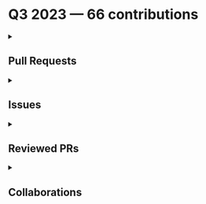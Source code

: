 # Q3 2023 — 66 contributions

<details>
  <summary><h2>Pull Requests</h2></summary>
<table style='width:100%; table-layout:fixed;'>
  <thead>
    <tr>
      <th style='width:5%;'>No.</th>
      <th style='width:20%;'>Project Name</th>
      <th style='width:20%;'>Title</th>
      <th style='width:35%;'>Description</th>
      <th style='width:20%;'>Date</th>
    </tr>
  </thead>
  <tbody>
    <tr>
      <td>1.</td>
      <td>shesharpnl/.github</td>
      <td><a href='https://github.com/shesharpnl/.github/pull/2'>Add a Pull Request Template</a></td>
      <td>## Description

This PR adds a basic pull request template to give structure for future contributors and to ease maintainers in reviewing incoming PRs.</td>
      <td>2023-09-28</td>
    </tr>
    <tr>
      <td>2.</td>
      <td>Virtual-Coffee/vc-preptember</td>
      <td><a href='https://github.com/Virtual-Coffee/vc-preptember/pull/27'>Fix links to OpenSauced docs and pizza-verse repos</a></td>
      <td>## Description

This PR fixes links to below repositories:

- OpenSauced/docs — previously linked to GitHub docs. 
- OpenSauced/pizza-verse  — previously linked to the README blob.</td>
      <td>2023-09-28</td>
    </tr>
    <tr>
      <td>3.</td>
      <td>shesharpnl/.github</td>
      <td><a href='https://github.com/shesharpnl/.github/pull/1'>Added `.github` folder</a></td>
      <td>## Description

This PR adds a `.github` folder and moves `ISSUE_TEMPLATE` into this folder.

## PR Background

As I didn't open an issue for this PR, I provide here the background why I created the PR.

### Expected Behavior

When we open a new issue, we should see templates to create one.

### Actual Behavior

When we open a new issue, we see blank issue form as screenshot below:

![blank issue shesharp](https://github.com/shesharpnl/.github/assets/45172775/8e8dc1ad-3a86-4453-b379-05060a51ba35)

### Suggestion

Create a `.github` folder and move the ISSUE_TEMPLATE folder here as per [instruction on GitHub](https://docs.github.com/en/communities/setting-up-your-project-for-healthy-contributions/creating-a-default-community-health-file#creating-a-repository-for-default-files).

![github instruction](https://github.com/shesharpnl/.github/assets/45172775/dbdfd376-ccf3-450e-9ef3-3e0c3be9e76e)




</td>
      <td>2023-09-28</td>
    </tr>
    <tr>
      <td>4.</td>
      <td>shesharpnl/knowledge-hub</td>
      <td><a href='https://github.com/shesharpnl/knowledge-hub/pull/10'>Update Contributing section in README</a></td>
      <td>## Description

Referring to issue #7, this PR changes the title from "Suggesting a resource" to "Contributing", updates the content and the Table of Contents.</td>
      <td>2023-09-28</td>
    </tr>
    <tr>
      <td>5.</td>
      <td>Virtual-Coffee/vc-preptember</td>
      <td><a href='https://github.com/Virtual-Coffee/vc-preptember/pull/21'>Add Forem to the repositories list</a></td>
      <td>---
## 📢 Only PRs from existing Virtual Coffee members will be accepted.
---

## Type of Contribution

Check the item(s) that applies.

<!-- For example:
- [x] 🌱 Practice Open Source -->

- [ ] 🌱 Practice Open Source
- [x] 📃 Repositories List

### If your type of contribution is Repositories List, check items in the repository checklist below that apply.

⚠️ _We only accept PRs where most of the items are checked_

- [x] Relevant name
- [x] Description
- [x] Relevant tags
- [x] README.md file
- [x] CONTRIBUTIONS.md/CONTRIBUTING.md file
- [x] Open source license
- [x] Code of Conduct (COC)
- [x] Issue and Pull Request templates

## Description

This PR adds Forem to the Repositories List.

<!-- Describe the changes that you've made in this PR. For example, "This PR adds <your-name> to the Preptember participants" or "This PR adds <repository-name> to the Repositories List." -->
</td>
      <td>2023-09-25</td>
    </tr>
    <tr>
      <td>6.</td>
      <td>shesharpnl/knowledge-hub</td>
      <td><a href='https://github.com/shesharpnl/knowledge-hub/pull/9'>Add Contributing Guide</a></td>
      <td>## Description

Referring to issue #7, this PR adds contributing guide in `CONTRIBUTING.md`.

## Changes

- Created `CONTRIBUTING.md` file.
- Moved the "Step by step" section to the `CONTRIBUTING.md` file.
- Improved the content in the `CONTRIBUTING.md` file:
    - Improved the content in the introduction.
    - Changed "Step by step" title to "Getting Started".
    - Add links to the instructions.
    - Add new sections: "New Contributors", "Resolve Merge Conflicts", and "What if the Resource You would Add doesn't Fit any Existing Categories?"
- Deleted the "how-to" folder.</td>
      <td>2023-09-25</td>
    </tr>
    <tr>
      <td>7.</td>
      <td>shesharpnl/knowledge-hub</td>
      <td><a href='https://github.com/shesharpnl/knowledge-hub/pull/8'>Move Resources to Their Own Files</a></td>
      <td>## Description

Referring to issue #7, this PR moves resources from README to their own files.

## Changes

- Created "Resources" folder as a home for all resources.
- Created `randstad-housing.md` and `supportive-tech-orgs.md` files.
- Moved "Randstad Housing Resources" and "Organizations that help women and non-binary people break into tech" from README to the new files.
- Added a section called "Resources" in the README.
- Adjusted Table of Contents.
- Fixed headings to follow semantic HTML.
- Fixed and adjusted wordings.</td>
      <td>2023-09-25</td>
    </tr>
    <tr>
      <td>8.</td>
      <td>Virtual-Coffee/vc-preptember</td>
      <td><a href='https://github.com/Virtual-Coffee/vc-preptember/pull/15'>docs: Add Notes</a></td>
      <td>This PR adds notes that this repository is for VC members only and only PRs from existing VC members will get accepted.</td>
      <td>2023-09-18</td>
    </tr>
    <tr>
      <td>9.</td>
      <td>Virtual-Coffee/vc-preptember</td>
      <td><a href='https://github.com/Virtual-Coffee/vc-preptember/pull/5'>Add BioDrop to the repositories list</a></td>
      <td>## Type of Contribution

Check the item(s) that applies.

<!-- For example:
- [x] 🌱 Practice Open Source -->

- [ ] 🌱 Practice Open Source
- [x] 📃 Repositories List

### If your type of contribution is Repositories List, check items in the repository checklist below that apply.

⚠️ *We only accept PRs where most of the items are checked*

- [x] Relevant name
- [x] Description
- [x] Relevant tags
- [x] README.md file
- [x] CONTRIBUTIONS.md/CONTRIBUTING.md file
- [x] Open source license
- [x] Code of Conduct (COC)
- [x] Issue and Pull Request templates

## Description

This PR adds BioDrop repository from EddieHubCommunity to the Repositories List.

<!-- Describe the changes that you've made in this PR. For example, "This PR adds <your-name> to the Preptember participants" or "This PR adds <repository-name> to the Repositories List." -->
</td>
      <td>2023-09-08</td>
    </tr>
    <tr>
      <td>10.</td>
      <td>Virtual-Coffee/virtualcoffee.io</td>
      <td><a href='https://github.com/Virtual-Coffee/virtualcoffee.io/pull/980'>Add September 2023 newsletter</a></td>
      <td>## Linked Issue

Closes #979  

<!--

If you have a pull request related to a current issue please link to that issue number.

That issue can be linked to the pull request by using the side panel in the Github UI or using the `#` symbol followed by the number of the associated issue.

To link a pull request to an issue to show that a fix is in progress and to automatically close the issue when someone merges the pull request, type the keyword "Closes" followed by a reference to the issue. For example, Closes #404 or Closes Virtual-Coffee/virtualcoffee.io/issues/404.

-->

## Description

This PR adds September 2023 newsletter onto the website.

- Added September 2023 newsletter.
- Updated `newsletters.ts`.

### Live Preview



<!--

A pull request description describes what constitutes the Pull Request and what changes you have made to the code.

It explains what you've done, including any code changes, configuration changes, migrations included, new APIs introduced, changes made to old APIs, any new workers/crons introduced in the system, copy changes, and so on. You get the gist.

A good description informs everyone that is reaading it of the purpose of the pull request. This helps not just the current maintainers but anyone reading it now or in the future to understand your intent.

If the request is not complete but you want feedback use  Draft Pull Request option of the Pull request dropdown menu.

@mention individuals that you want to review the PR, and mention why. (“ @username I want to know what you think of this code.”)

-->

## Methodology

<!--

This section explains why the above changes explained were done.

Sometimes a developer feels that it's okay to write "Business/Product requirement" in the description. That's fine, but doing so defeats the purpose of this section.

If there is a better explanation as to why the changes were suggested, it's always good to attach a document reference link for that information.

A good "Why" section should explain the reasoning behind any changes.

-->

## Code of Conduct

> By submitting this pull request, you agree to follow our [Code of Conduct](https://virtualcoffee.io/code-of-conduct/)
</td>
      <td>2023-09-07</td>
    </tr>
    <tr>
      <td>11.</td>
      <td>OpenSource-Communities/guestbook</td>
      <td><a href='https://github.com/OpenSource-Communities/guestbook/pull/82'>feat: Update instructions in README</a></td>
      <td>## Description

This PR adjusts wordings and adds instructions as follow:

- Added a Getting Started section.
- Added a section to manually editing the `.all-contributorsrc` file.
- Added a section to use CLI.
- Added intructions to:
  - Create a new branch.
  - Run `git log` to check commit(s) — because the bot adds and commits the changes automatically, running `git status` won't give us any status information.
  - Add, commit, and push changes.
 -  Added links to GitHub to:
    - Fork, clone, and create pull request.

<!-- 
Please do not leave this blank 
This PR [adds/removes/fixes/replaces] the [feature/bug/etc]. 
-->

## What type of PR is this? (check all applicable)

- [ ] 🍕 Feature
- [ ] 🐛 Bug Fix
- [x] 📝 Documentation Update
- [ ] 🎨 Style
- [ ] 🧑‍💻 Code Refactor
- [ ] 🔥 Performance Improvements
- [ ] ✅ Test
- [ ] 🤖 Build
- [ ] 🔁 CI
- [ ] 📦 Chore (Release)
- [ ] ⏩ Revert

## Related Tickets & Documents

Fixes #81

<!-- 
Please use this format link issue numbers: Fixes #123
https://docs.github.com/en/free-pro-team@latest/github/managing-your-work-on-github/linking-a-pull-request-to-an-issue#linking-a-pull-request-to-an-issue-using-a-keyword 
-->

## Mobile & Desktop Screenshots/Recordings

<!-- Visual changes require screenshots -->


## Added tests?

- [ ] 👍 yes
- [x] 🙅 no, because they aren't needed
- [ ] 🙋 no, because I need help

## Added to documentation?

- [ ] 📜 README.md
- [ ] 📓 docs.opensauced.pizza
- [ ] 🍕 dev.to/opensauced
- [ ] 📕 storybook
- [x] 🙅 no documentation needed

## [optional] Are there any post-deployment tasks we need to perform?



## [optional] What gif best describes this PR or how it makes you feel?

![Chandler FRIENDS happy dance GIF](https://media.giphy.com/media/lXiRnXRukC71MipmU/giphy-downsized.gif)

<!-- note: PRs with deleted sections will be marked invalid -->

<!--
  For Work In Progress Pull Requests, please use the Draft PR feature,
  see https://github.blog/2019-02-14-introducing-draft-pull-requests/ for further details.
  
  For a timely review/response, please avoid force-pushing additional
  commits if your PR already received reviews or comments.
  
  Before submitting a Pull Request, please ensure you've done the following:
  - 📖 Read the Open Sauced Contributing Guide: https://github.com/open-sauced/.github/blob/main/CONTRIBUTING.md.
  - 📖 Read the Open Sauced Code of Conduct: https://github.com/open-sauced/.github/blob/main/CODE_OF_CONDUCT.md.
  - 👷‍♀️ Create small PRs. In most cases, this will be possible.
  - ✅ Provide tests for your changes.
  - 📝 Use descriptive commit messages.
  - 📗 Update any related documentation and include any relevant screenshots.
-->
</td>
      <td>2023-09-06</td>
    </tr>
    <tr>
      <td>12.</td>
      <td>Virtual-Coffee/virtualcoffee.io</td>
      <td><a href='https://github.com/Virtual-Coffee/virtualcoffee.io/pull/978'>Add September 2023 Monthly Challenge</a></td>
      <td>## Linked Issue

N/A

<!--

If you have a pull request related to a current issue please link to that issue number.

That issue can be linked to the pull request by using the side panel in the Github UI or using the `#` symbol followed by the number of the associated issue.

To link a pull request to an issue to show that a fix is in progress and to automatically close the issue when someone merges the pull request, type the keyword "Closes" followed by a reference to the issue. For example, Closes #404 or Closes Virtual-Coffee/virtualcoffee.io/issues/404.

-->

## Description

This PR adds September monthly challenge to the website.

Changes in this PR:
- Created `sept-2023.jsx` in the `monthlychallenges` folder.
- Updated the `getChallenges.ts`.
- Set "Preptember" to `current: true` and remove `current: true` from "Healthy Habit".

<!--

A pull request description describes what constitutes the Pull Request and what changes you have made to the code.

It explains what you've done, including any code changes, configuration changes, migrations included, new APIs introduced, changes made to old APIs, any new workers/crons introduced in the system, copy changes, and so on. You get the gist.

A good description informs everyone that is reaading it of the purpose of the pull request. This helps not just the current maintainers but anyone reading it now or in the future to understand your intent.

If the request is not complete but you want feedback use  Draft Pull Request option of the Pull request dropdown menu.

@mention individuals that you want to review the PR, and mention why. (“ @username I want to know what you think of this code.”)

-->

## Live Preview

https://deploy-preview-978--virtual-coffee-io.netlify.app/monthlychallenges/sept-2023

## Methodology

<!--

This section explains why the above changes explained were done.

Sometimes a developer feels that it's okay to write "Business/Product requirement" in the description. That's fine, but doing so defeats the purpose of this section.

If there is a better explanation as to why the changes were suggested, it's always good to attach a document reference link for that information.

A good "Why" section should explain the reasoning behind any changes.

-->

## Code of Conduct

> By submitting this pull request, you agree to follow our [Code of Conduct](https://virtualcoffee.io/code-of-conduct/)
</td>
      <td>2023-09-04</td>
    </tr>
    <tr>
      <td>13.</td>
      <td>Virtual-Coffee/vc-preptember</td>
      <td><a href='https://github.com/Virtual-Coffee/vc-preptember/pull/1'>Update repository</a></td>
      <td>This PR updates the repository to make it ready for Preptember.</td>
      <td>2023-09-04</td>
    </tr>
    <tr>
      <td>14.</td>
      <td>Virtual-Coffee/virtualcoffee.io</td>
      <td><a href='https://github.com/Virtual-Coffee/virtualcoffee.io/pull/973'>Fix broken links and typos in monthly challenges, September, and October challenge pages</a></td>
      <td>## Linked Issue

Refers to #969 

<!--

If you have a pull request related to a current issue please link to that issue number.

That issue can be linked to the pull request by using the side panel in the Github UI or using the `#` symbol followed by the number of the associated issue.

To link a pull request to an issue to show that a fix is in progress and to automatically close the issue when someone merges the pull request, type the keyword "Closes" followed by a reference to the issue. For example, Closes #404 or Closes Virtual-Coffee/virtualcoffee.io/issues/404.

-->

## Description

We have some broken links to our resources — and to some other external links — in our monthly challenges pages and we want to fix them.

Because Preptember (then Hacktoberfest) is coming soon, I prioritized fixing the September (`sept-2021.jsx`, `sept-2022.jsx`), October (`oct-2021.jsx`, `oct-2022.jsx`), and monthly challenges (`monthlychallenges/index.tsx`) pages. Therefore, this PR will not close the issue yet.

This PR fixes the links and changes some other things in the list below:
- Fixed broken links.
- Fixed semantic HTML.
- Fixed typos and minor wordings adjustments.
- Import `LeadText` and `Link`, and applied them to replace `<p className="lead">` and `<a href="">` for internal links.
- Added alert message in the completed challenges.

<!--

A pull request description describes what constitutes the Pull Request and what changes you have made to the code.

It explains what you've done, including any code changes, configuration changes, migrations included, new APIs introduced, changes made to old APIs, any new workers/crons introduced in the system, copy changes, and so on. You get the gist.

A good description informs everyone that is reaading it of the purpose of the pull request. This helps not just the current maintainers but anyone reading it now or in the future to understand your intent.

If the request is not complete but you want feedback use  Draft Pull Request option of the Pull request dropdown menu.

@mention individuals that you want to review the PR, and mention why. (“ @username I want to know what you think of this code.”)

-->

## Pages Live Preview

- [Monthly Challenges](https://deploy-preview-973--virtual-coffee-io.netlify.app/monthlychallenges).
- [September 2022](https://deploy-preview-973--virtual-coffee-io.netlify.app/monthlychallenges/sept-2022).
- [October 2022](https://deploy-preview-973--virtual-coffee-io.netlify.app/monthlychallenges/oct-2022).
- [September 2021](https://deploy-preview-973--virtual-coffee-io.netlify.app/monthlychallenges/sept-2021).
- [October 2021](https://deploy-preview-973--virtual-coffee-io.netlify.app/monthlychallenges/oct-2021)

## Methodology

<!--

This section explains why the above changes explained were done.

Sometimes a developer feels that it's okay to write "Business/Product requirement" in the description. That's fine, but doing so defeats the purpose of this section.

If there is a better explanation as to why the changes were suggested, it's always good to attach a document reference link for that information.

A good "Why" section should explain the reasoning behind any changes.

-->

## Code of Conduct

> By submitting this pull request, you agree to follow our [Code of Conduct](https://virtualcoffee.io/code-of-conduct/)
</td>
      <td>2023-08-28</td>
    </tr>
    <tr>
      <td>15.</td>
      <td>Virtual-Coffee/virtualcoffee.io</td>
      <td><a href='https://github.com/Virtual-Coffee/virtualcoffee.io/pull/967'>Add the Coffee Host role and remove the Coffee Coordinator role</a></td>
      <td>## Linked Issue
Closes #964 

<!--

If you have a pull request related to a current issue please link to that issue number.

That issue can be linked to the pull request by using the side panel in the Github UI or using the `#` symbol followed by the number of the associated issue.

To link a pull request to an issue to show that a fix is in progress and to automatically close the issue when someone merges the pull request, type the keyword "Closes" followed by a reference to the issue. For example, Closes #404 or Closes Virtual-Coffee/virtualcoffee.io/issues/404.

-->

## Description

This PR changes the title of Coffee Coordinator to Coffee Host, updates the details to match the details of Coffee Host, and gives minor fix — give space to the buttons' classNames.

<!--

A pull request description describes what constitutes the Pull Request and what changes you have made to the code.

It explains what you've done, including any code changes, configuration changes, migrations included, new APIs introduced, changes made to old APIs, any new workers/crons introduced in the system, copy changes, and so on. You get the gist.

A good description informs everyone that is reaading it of the purpose of the pull request. This helps not just the current maintainers but anyone reading it now or in the future to understand your intent.

If the request is not complete but you want feedback use  Draft Pull Request option of the Pull request dropdown menu.

@mention individuals that you want to review the PR, and mention why. (“ @username I want to know what you think of this code.”)

-->

## Deploy Preview

https://deploy-preview-967--virtual-coffee-io.netlify.app/resources/virtual-coffee-handbook/get-involved/paths-to-leadership#coffee-host

## Methodology

<!--

This section explains why the above changes explained were done.

Sometimes a developer feels that it's okay to write "Business/Product requirement" in the description. That's fine, but doing so defeats the purpose of this section.

If there is a better explanation as to why the changes were suggested, it's always good to attach a document reference link for that information.

A good "Why" section should explain the reasoning behind any changes.

-->

## Code of Conduct

> By submitting this pull request, you agree to follow our [Code of Conduct](https://virtualcoffee.io/code-of-conduct/)
</td>
      <td>2023-08-18</td>
    </tr>
    <tr>
      <td>16.</td>
      <td>Virtual-Coffee/virtualcoffee.io</td>
      <td><a href='https://github.com/Virtual-Coffee/virtualcoffee.io/pull/965'>Update a Slack channel's name and Sunday's Accountabilibuddies leader</a></td>
      <td>## Linked Issue
- Closes #962 
- Closes #963 

<!--

If you have a pull request related to a current issue please link to that issue number.

That issue can be linked to the pull request by using the side panel in the Github UI or using the `#` symbol followed by the number of the associated issue.

To link a pull request to an issue to show that a fix is in progress and to automatically close the issue when someone merges the pull request, type the keyword "Closes" followed by a reference to the issue. For example, Closes #404 or Closes Virtual-Coffee/virtualcoffee.io/issues/404.

-->

## Description

This PR updates:
- Slack channel's name from `community-questions` to `questions-about-vc`.
- Sunday's Accountabillibuddies leader from Raynald to Ethan.

<!--

A pull request description describes what constitutes the Pull Request and what changes you have made to the code.

It explains what you've done, including any code changes, configuration changes, migrations included, new APIs introduced, changes made to old APIs, any new workers/crons introduced in the system, copy changes, and so on. You get the gist.

A good description informs everyone that is reaading it of the purpose of the pull request. This helps not just the current maintainers but anyone reading it now or in the future to understand your intent.

If the request is not complete but you want feedback use  Draft Pull Request option of the Pull request dropdown menu.

@mention individuals that you want to review the PR, and mention why. (“ @username I want to know what you think of this code.”)

-->

## Methodology

<!--

This section explains why the above changes explained were done.

Sometimes a developer feels that it's okay to write "Business/Product requirement" in the description. That's fine, but doing so defeats the purpose of this section.

If there is a better explanation as to why the changes were suggested, it's always good to attach a document reference link for that information.

A good "Why" section should explain the reasoning behind any changes.

-->

## Code of Conduct

> By submitting this pull request, you agree to follow our [Code of Conduct](https://virtualcoffee.io/code-of-conduct/)
</td>
      <td>2023-08-18</td>
    </tr>
    <tr>
      <td>17.</td>
      <td>Virtual-Coffee/virtualcoffee.io</td>
      <td><a href='https://github.com/Virtual-Coffee/virtualcoffee.io/pull/954'>Add August 2023 newsletter</a></td>
      <td>## Linked Issue

Closes #953 

<!--

If you have a pull request related to a current issue please link to that issue number.

That issue can be linked to the pull request by using the side panel in the Github UI or using the `#` symbol followed by the number of the associated issue.

To link a pull request to an issue to show that a fix is in progress and to automatically close the issue when someone merges the pull request, type the keyword "Closes" followed by a reference to the issue. For example, Closes #404 or Closes Virtual-Coffee/virtualcoffee.io/issues/404.

-->

## Description

This PR adds August 2023 newsletter onto the website.

- Added August 2023 newsletter.
- Updated `newsletters.ts`.
- Fix a typo in July 2023 newsletter.

### Live Preview

https://deploy-preview-954--virtual-coffee-io.netlify.app/newsletter/issues/2023-08

<!--

A pull request description describes what constitutes the Pull Request and what changes you have made to the code.

It explains what you've done, including any code changes, configuration changes, migrations included, new APIs introduced, changes made to old APIs, any new workers/crons introduced in the system, copy changes, and so on. You get the gist.

A good description informs everyone that is reaading it of the purpose of the pull request. This helps not just the current maintainers but anyone reading it now or in the future to understand your intent.

If the request is not complete but you want feedback use  Draft Pull Request option of the Pull request dropdown menu.

@mention individuals that you want to review the PR, and mention why. (“ @username I want to know what you think of this code.”)

-->

## Methodology

<!--

This section explains why the above changes explained were done.

Sometimes a developer feels that it's okay to write "Business/Product requirement" in the description. That's fine, but doing so defeats the purpose of this section.

If there is a better explanation as to why the changes were suggested, it's always good to attach a document reference link for that information.

A good "Why" section should explain the reasoning behind any changes.

-->

## Code of Conduct

> By submitting this pull request, you agree to follow our [Code of Conduct](https://virtualcoffee.io/code-of-conduct/)
</td>
      <td>2023-08-02</td>
    </tr>
    <tr>
      <td>18.</td>
      <td>Virtual-Coffee/virtualcoffee.io</td>
      <td><a href='https://github.com/Virtual-Coffee/virtualcoffee.io/pull/952'>Update monthly challenge</a></td>
      <td>## Linked Issue

Closes #951 

<!--

If you have a pull request related to a current issue please link to that issue number.

That issue can be linked to the pull request by using the side panel in the Github UI or using the `#` symbol followed by the number of the associated issue.

To link a pull request to an issue to show that a fix is in progress and to automatically close the issue when someone merges the pull request, type the keyword "Closes" followed by a reference to the issue. For example, Closes #404 or Closes Virtual-Coffee/virtualcoffee.io/issues/404.

-->

## Description

This PR updates the current monthly challenge. What have done here:

- Set "Healthy Habits" to `current: true`.
- Removed `current: true` from "Building in Public".
- Add paragraph in "Healthy Habits" to include a link to a blog post.

### Live Preview
https://deploy-preview-952--virtual-coffee-io.netlify.app/monthlychallenges

<!--

A pull request description describes what constitutes the Pull Request and what changes you have made to the code.

It explains what you've done, including any code changes, configuration changes, migrations included, new APIs introduced, changes made to old APIs, any new workers/crons introduced in the system, copy changes, and so on. You get the gist.

A good description informs everyone that is reaading it of the purpose of the pull request. This helps not just the current maintainers but anyone reading it now or in the future to understand your intent.

If the request is not complete but you want feedback use  Draft Pull Request option of the Pull request dropdown menu.

@mention individuals that you want to review the PR, and mention why. (“ @username I want to know what you think of this code.”)

-->

## Methodology

<!--

This section explains why the above changes explained were done.

Sometimes a developer feels that it's okay to write "Business/Product requirement" in the description. That's fine, but doing so defeats the purpose of this section.

If there is a better explanation as to why the changes were suggested, it's always good to attach a document reference link for that information.

A good "Why" section should explain the reasoning behind any changes.

-->

## Code of Conduct

> By submitting this pull request, you agree to follow our [Code of Conduct](https://virtualcoffee.io/code-of-conduct/)
</td>
      <td>2023-07-31</td>
    </tr>
    <tr>
      <td>19.</td>
      <td>open-sauced/100-days-of-oss-template</td>
      <td><a href='https://github.com/open-sauced/100-days-of-oss-template/pull/8'>Add More Information to Use This Template in the README</a></td>
      <td>## Description

This PR adds details and clarifications to make the process of using this template smoother for beginners in open source. What have done here:

**Details and Clarifications:**
- Added steps to clarify where and how to work on progress track.
- Added code examples to clone, create a branch, commit, and push changes from local to remote environment.
- Added steps to update the Table of Contents.
- Update the headings and the wordings.

**New:**

- Added a section about creating a new repository using the template.
- Added link to the Markdown basic syntax docs.

<!-- 
Please do not leave this blank 
This PR [adds/removes/fixes/replaces] the [feature/bug/etc]. 
-->

## What type of PR is this? (check all applicable)

- [ ] 🍕 Feature
- [ ] 🐛 Bug Fix
- [x] 📝 Documentation Update
- [ ] 🎨 Style
- [ ] 🧑‍💻 Code Refactor
- [ ] 🔥 Performance Improvements
- [ ] ✅ Test
- [ ] 🤖 Build
- [ ] 🔁 CI
- [ ] 📦 Chore (Release)
- [ ] ⏩ Revert

## Related Tickets & Documents

Closes #7 
<!-- 
Please use this format link issue numbers: Fixes #123
https://docs.github.com/en/free-pro-team@latest/github/managing-your-work-on-github/linking-a-pull-request-to-an-issue#linking-a-pull-request-to-an-issue-using-a-keyword 
-->

## Mobile & Desktop Screenshots/Recordings

<!-- Visual changes require screenshots -->


## Added tests?

- [ ] 👍 yes
- [x] 🙅 no, because they aren't needed
- [ ] 🙋 no, because I need help

## Added to documentation?

- [x] 📜 README.md
- [ ] 📓 docs.opensauced.pizza
- [ ] 🍕 dev.to/opensauced
- [ ] 📕 storybook
- [ ] 🙅 no documentation needed

## [optional] Are there any post-deployment tasks we need to perform?



## [optional] What gif best describes this PR or how it makes you feel?



<!-- note: PRs with deleted sections will be marked invalid -->

<!--
  For Work In Progress Pull Requests, please use the Draft PR feature,
  see https://github.blog/2019-02-14-introducing-draft-pull-requests/ for further details.
  
  For a timely review/response, please avoid force-pushing additional
  commits if your PR already received reviews or comments.
  
  Before submitting a Pull Request, please ensure you've done the following:
  - 📖 Read the Open Sauced Contributing Guide: https://github.com/open-sauced/.github/blob/main/CONTRIBUTING.md.
  - 📖 Read the Open Sauced Code of Conduct: https://github.com/open-sauced/.github/blob/main/CODE_OF_CONDUCT.md.
  - 👷‍♀️ Create small PRs. In most cases, this will be possible.
  - ✅ Provide tests for your changes.
  - 📝 Use descriptive commit messages.
  - 📗 Update any related documentation and include any relevant screenshots.
-->
</td>
      <td>2023-07-30</td>
    </tr>
    <tr>
      <td>20.</td>
      <td>Virtual-Coffee/virtualcoffee.io</td>
      <td><a href='https://github.com/Virtual-Coffee/virtualcoffee.io/pull/947'>Update Links in the README.md and CONTRIBUTING.md</a></td>
      <td>## Linked Issue

Closes #946 

<!--

If you have a pull request related to a current issue please link to that issue number.

That issue can be linked to the pull request by using the side panel in the Github UI or using the `#` symbol followed by the number of the associated issue.

To link a pull request to an issue to show that a fix is in progress and to automatically close the issue when someone merges the pull request, type the keyword "Closes" followed by a reference to the issue. For example, Closes #404 or Closes Virtual-Coffee/virtualcoffee.io/issues/404.

-->

## Description

- Update the link that redirected back to README with the correct links.
- Update the links that redirected to 404 with the correct links.

<!--

A pull request description describes what constitutes the Pull Request and what changes you have made to the code.

It explains what you've done, including any code changes, configuration changes, migrations included, new APIs introduced, changes made to old APIs, any new workers/crons introduced in the system, copy changes, and so on. You get the gist.

A good description informs everyone that is reaading it of the purpose of the pull request. This helps not just the current maintainers but anyone reading it now or in the future to understand your intent.

If the request is not complete but you want feedback use  Draft Pull Request option of the Pull request dropdown menu.

@mention individuals that you want to review the PR, and mention why. (“ @username I want to know what you think of this code.”)

-->

## Methodology

<!--

This section explains why the above changes explained were done.

Sometimes a developer feels that it's okay to write "Business/Product requirement" in the description. That's fine, but doing so defeats the purpose of this section.

If there is a better explanation as to why the changes were suggested, it's always good to attach a document reference link for that information.

A good "Why" section should explain the reasoning behind any changes.

-->

## Code of Conduct

> By submitting this pull request, you agree to follow our [Code of Conduct](https://virtualcoffee.io/code-of-conduct/)
</td>
      <td>2023-07-28</td>
    </tr>
    <tr>
      <td>21.</td>
      <td>Virtual-Coffee/virtualcoffee.io</td>
      <td><a href='https://github.com/Virtual-Coffee/virtualcoffee.io/pull/944'>Move Links from Titles to Content in Resources</a></td>
      <td>## Linked Issue

Closes #943 

<!--

If you have a pull request related to a current issue please link to that issue number.

That issue can be linked to the pull request by using the side panel in the Github UI or using the `#` symbol followed by the number of the associated issue.

To link a pull request to an issue to show that a fix is in progress and to automatically close the issue when someone merges the pull request, type the keyword "Closes" followed by a reference to the issue. For example, Closes #404 or Closes Virtual-Coffee/virtualcoffee.io/issues/404.

-->

## Description

- Removed links from the titles in the `keeping-up-with-virtual-coffee.md`.
- Moved links from the titles to the content in the `giving-back-to-the-community,md`.
- Added link to glossary for some words in the `giving-back-to-the-community,md`.

<!--

A pull request description describes what constitutes the Pull Request and what changes you have made to the code.

It explains what you've done, including any code changes, configuration changes, migrations included, new APIs introduced, changes made to old APIs, any new workers/crons introduced in the system, copy changes, and so on. You get the gist.

A good description informs everyone that is reaading it of the purpose of the pull request. This helps not just the current maintainers but anyone reading it now or in the future to understand your intent.

If the request is not complete but you want feedback use  Draft Pull Request option of the Pull request dropdown menu.

@mention individuals that you want to review the PR, and mention why. (“ @username I want to know what you think of this code.”)

-->

## Methodology

<!--

This section explains why the above changes explained were done.

Sometimes a developer feels that it's okay to write "Business/Product requirement" in the description. That's fine, but doing so defeats the purpose of this section.

If there is a better explanation as to why the changes were suggested, it's always good to attach a document reference link for that information.

A good "Why" section should explain the reasoning behind any changes.

-->

## Code of Conduct

> By submitting this pull request, you agree to follow our [Code of Conduct](https://virtualcoffee.io/code-of-conduct/)
</td>
      <td>2023-07-27</td>
    </tr>
    <tr>
      <td>22.</td>
      <td>Virtual-Coffee/virtualcoffee.io</td>
      <td><a href='https://github.com/Virtual-Coffee/virtualcoffee.io/pull/942'>Fix wording on how to receive invite</a></td>
      <td>## Linked Issue

Closes #940 

<!--

If you have a pull request related to a current issue please link to that issue number.

That issue can be linked to the pull request by using the side panel in the Github UI or using the `#` symbol followed by the number of the associated issue.

To link a pull request to an issue to show that a fix is in progress and to automatically close the issue when someone merges the pull request, type the keyword "Closes" followed by a reference to the issue. For example, Closes #404 or Closes Virtual-Coffee/virtualcoffee.io/issues/404.

-->

## Description

Fix wording on how to receive invite in `join-virtual-coffee`.

From:
> If you are interested in joining Virtual Coffee, you can join the waiting list or receive an invite from **a current member**. Once we've accepted and added you to our membership, you will receive an email with links to our Coffees.

To:
> If you are interested in joining Virtual Coffee, you can join the waiting list or receive an invite from **an active volunteer**. Once we've accepted and added you to our membership, you will receive an email with links to our Coffees.

<!--

A pull request description describes what constitutes the Pull Request and what changes you have made to the code.

It explains what you've done, including any code changes, configuration changes, migrations included, new APIs introduced, changes made to old APIs, any new workers/crons introduced in the system, copy changes, and so on. You get the gist.

A good description informs everyone that is reaading it of the purpose of the pull request. This helps not just the current maintainers but anyone reading it now or in the future to understand your intent.

If the request is not complete but you want feedback use  Draft Pull Request option of the Pull request dropdown menu.

@mention individuals that you want to review the PR, and mention why. (“ @username I want to know what you think of this code.”)

-->

## Methodology

<!--

This section explains why the above changes explained were done.

Sometimes a developer feels that it's okay to write "Business/Product requirement" in the description. That's fine, but doing so defeats the purpose of this section.

If there is a better explanation as to why the changes were suggested, it's always good to attach a document reference link for that information.

A good "Why" section should explain the reasoning behind any changes.

-->

## Code of Conduct

> By submitting this pull request, you agree to follow our [Code of Conduct](https://virtualcoffee.io/code-of-conduct/)
</td>
      <td>2023-07-26</td>
    </tr>
    <tr>
      <td>23.</td>
      <td>Virtual-Coffee/podcast-transcripts</td>
      <td><a href='https://github.com/Virtual-Coffee/podcast-transcripts/pull/105'>Improve Transcript Season 8 Episode 5</a></td>
      <td>## Link Issue

Closes #104 

## Description

- Download new episodes.
- Improved transcript Season 8 Episode 5 with Reda.
- Run `yarn check-srt` and fix incorrect timestamps.</td>
      <td>2023-07-18</td>
    </tr>
    <tr>
      <td>24.</td>
      <td>Virtual-Coffee/virtualcoffee.io</td>
      <td><a href='https://github.com/Virtual-Coffee/virtualcoffee.io/pull/931'>Add July 2023 newsletter</a></td>
      <td>## Linked Issue

Closes #930 

<!--

If you have a pull request related to a current issue please link to that issue number.

That issue can be linked to the pull request by using the side panel in the Github UI or using the `#` symbol followed by the number of the associated issue.

To link a pull request to an issue to show that a fix is in progress and to automatically close the issue when someone merges the pull request, type the keyword "Closes" followed by a reference to the issue. For example, Closes #404 or Closes Virtual-Coffee/virtualcoffee.io/issues/404.

-->

## Description

- Add July 2023 newsletter.
- Update `newsletters.ts`

<!--

A pull request description describes what constitutes the Pull Request and what changes you have made to the code.

It explains what you've done, including any code changes, configuration changes, migrations included, new APIs introduced, changes made to old APIs, any new workers/crons introduced in the system, copy changes, and so on. You get the gist.

A good description informs everyone that is reaading it of the purpose of the pull request. This helps not just the current maintainers but anyone reading it now or in the future to understand your intent.

If the request is not complete but you want feedback use  Draft Pull Request option of the Pull request dropdown menu.

@mention individuals that you want to review the PR, and mention why. (“ @username I want to know what you think of this code.”)

-->

## Methodology

<!--

This section explains why the above changes explained were done.

Sometimes a developer feels that it's okay to write "Business/Product requirement" in the description. That's fine, but doing so defeats the purpose of this section.

If there is a better explanation as to why the changes were suggested, it's always good to attach a document reference link for that information.

A good "Why" section should explain the reasoning behind any changes.

-->

## Code of Conduct

> By submitting this pull request, you agree to follow our [Code of Conduct](https://virtualcoffee.io/code-of-conduct/)
</td>
      <td>2023-07-11</td>
    </tr>
    <tr>
      <td>25.</td>
      <td>the-collab-lab/website</td>
      <td><a href='https://github.com/the-collab-lab/website/pull/76'>fix: typo of command to clone the repo with plain git command</a></td>
      <td>## Link Issue

Closes #75 

## Description

This PR fixes the typo of the command to clone the repo with plain Git command.</td>
      <td>2023-07-03</td>
    </tr>
  </tbody>
</table>
</details>

<details>
  <summary><h2>Issues</h2></summary>
<table style='width:100%; table-layout:fixed;'>
  <thead>
    <tr>
      <th style='width:5%;'>No.</th>
      <th style='width:20%;'>Project Name</th>
      <th style='width:20%;'>Title</th>
      <th style='width:35%;'>Description</th>
      <th style='width:20%;'>Date</th>
    </tr>
  </thead>
  <tbody>
    <tr>
      <td>1.</td>
      <td>open-sauced/app</td>
      <td><a href='https://github.com/open-sauced/app/issues/1764'>Bug: Highlight Card Overflow On Small Screen</a></td>
      <td>### Describe the bug

When I click a link to a highlight on X or open it in a browser on mobile phone, the highlight card overflow as screenshot below:

**Highlight card on X on mobile phone**

![opensauced insights on twitter on mobile phone](https://github.com/open-sauced/app/assets/45172775/de20d2df-c27d-4c8c-b150-818c58527723)


**Highlight card on browser on mobile phone**

![opensauced insights on twitter on mobile phone](https://github.com/open-sauced/app/assets/45172775/b4fde418-c346-4f80-ad68-f03e2e0f846e)




### Steps to reproduce

1. Open the X app on your phone. 
2. Click the highlight link in a post. [Here](https://x.com/BekahHW/status/1707150470807245110?s=20) is an example of a post with a highlight link.
3. You will see that the card overflows. 

### Browsers

Chrome
Others

### Additional context (Is this in dev or production?)

_No response_

### Code of Conduct

- [X] I agree to follow this project's Code of Conduct

### Contributing Docs

- [X] I agree to follow this project's Contribution Docs</td>
      <td>2023-09-28</td>
    </tr>
    <tr>
      <td>2.</td>
      <td>Virtual-Coffee/virtualcoffee.io</td>
      <td><a href='https://github.com/Virtual-Coffee/virtualcoffee.io/issues/991'>Update Monthly Challenge — Oct 2023 </a></td>
      <td>October monthly challenge is "Hacktoberfest" and we need to change the monthly challenge page of the site.

This year, we need to update the content on the page accordingly, considering:
- Hacktoberfest is no longer giving free swag for participants.
- New repositories list.
`</td>
      <td>2023-09-28</td>
    </tr>
    <tr>
      <td>3.</td>
      <td>shesharpnl/knowledge-hub</td>
      <td><a href='https://github.com/shesharpnl/knowledge-hub/issues/7'>feat: Improve Documentation</a></td>
      <td>## Description

There are rooms for documentation improvement here. The aim is to give clear explanations and instructions for contributors, especially those who are new to open source.
Right now, the README is a bit challenging to navigate for people who come to this repository for the first time. And there are also essential things missing in this repository.

## Suggestions

### Add a license

Without a license, this repository is automatically licensed under "All Rights Reserved" which means that no one may use, modify, or redistribute anything in the project unless the owner gives them permission to do so.

**Suggestion**:

Add a `LICENSE` file to this repo and link the license in its section on the README. [This website](https://www.tldrlegal.com/) is very helpful in explaining software licenses in plain English. [MIT License](https://www.tldrlegal.com/license/mit-license) is one of licenses that's used most in open source.

### Add a code of conduct

Having a code of conduct helps to maintain a safe and welcoming space for contributors. It will also help to moderate contributions and communication going on.

**Suggestion**:

Use the community's code of conduct and put it in a `CODE_OF_CONDUCT.md` file. Or use [a template from GitHub](https://docs.github.com/en/communities/setting-up-your-project-for-healthy-contributions/adding-a-code-of-conduct-to-your-project#adding-a-code-of-conduct-using-a-template) to add one.

### Change the title "Suggesting a Resource" to "Contributing Guide"

This section contains:
- Inviting contributors to submit resources.
- Navigate contributors to "How to submit your suggestion" — which contains the instructions to contribute.

**Suggestion**:

Having a straightforward title will give clarification about the section.

### Replace the `knowledge-hub/how-to/submit-your-suggestion.md` with `CONTRIBUTING.md` that will live in the root.

`CONTRIBUTING.md` is a well-known file accross open-source projects that serves as a guide for contributors.

**Suggestion**:

Replacing the `knowledge-hub/how-to/submit-your-suggestion.md` with `CONTRIBUTING.md` will help SheSharp members to get familiar with the file and know where to find it in a repository when they contribute to other OSS projects.

Also mention here what type of resources that this project accepts for contributions.

### Move the "[Randstad Housing Resources](https://github.com/shesharpnl/knowledge-hub#randstad-housing-resources)" and "[Organizations that help women and non-binary people break into tech](https://github.com/shesharpnl/knowledge-hub#organizations-that-help-women-and-non-binary-people-break-into-tech)" in the README to their own files.

There is the table of content in the README. However, it's confusing to see various things going on in the README.

For example, it's stated in the introduction:

> The resources collected here cover different areas, such as software development, data analysis, product management and quality assurance.

But there are other resources outside what stated there.

This suggestion also comes from a consideration that potentially the list in the resources will get longer and SheSharp may add new resources type, for example, "Job hunt resources", "Resources for moms in tech", etc.

**Suggestion**:

Move the resources to their own files and link these files on the README, but not having their content in the README.

### [Social Media](https://github.com/shesharpnl/knowledge-hub#social-media) section

**Suggestion**:

- Adjust the title to "SheSharp Members' Social Media" or something like that to clarify that only the SheSharp members are on the list, except if this repository is accepting socials from outside of the community members.
- Having the social media section (Instagram, LinkedIn, Twitter, GitHub profiles, etc.) on the README is great. But when it's getting much longer, consider to move it to its own file.

### How to communicate

There is this sentence in the contributing guide:

> If you need any help, feel free to raise an issue.

It would be best to give this sentence more attention so contributors can find it quickly.

**Suggestion**:

Give it a section on the README called "Do You Have Questions?" or "Community" or anything else that suits the needs.

This section will contain:
- When contributors need help, have questions or ideas, where do they need to go? — Slack (and which channel), raise an issue, or using [Discussion board](https://github.com/features/discussions)?
- Optional — if someone wants to contribute but not a SheSharp member, how to join SheSharp?

### Is this repository receiving contributions from members only?

**Suggestion**:

If this repo receives contributions from members only, make it clear by mentioning about it in the introduction on the README. Otherwise, state that everyone are encouraged to contribute.

### Clarify the [Step by step](https://github.com/shesharpnl/knowledge-hub/blob/main/how-to/submit-your-suggestion.md#step-by-step) section.

Not everybody knows the syntax on how to clone, create a new branch, commit, etc.

**Suggestion**:

A clarification on how to do the actions would help beginners in open source to contribute to this repo.

There are a couple of ways to do this:

**Linking each step to a resource**. For example:

3. [Create a branch](https://www.shellhacks.com/git-create-new-branch-and-checkout/) with a name that relates with your contribution.

**OR**

**Manually write the instructions**. For example:

3. Create a branch with a name that relates with your contribution.
      Run this command in your terminal to create a new branch and navigate to it:
  
      ```bash
      git checkout -b <branch-name>
      ```

      For example:

      ```bash
      git checkout -b feat/add-ayu-linkedin
      ```


 
</td>
      <td>2023-09-24</td>
    </tr>
    <tr>
      <td>4.</td>
      <td>Virtual-Coffee/vc-preptember</td>
      <td><a href='https://github.com/Virtual-Coffee/vc-preptember/issues/6'>docs: Add Preptember repo walkthrough video </a></td>
      <td>## Description

We have a Preptember repo walkthrough video posted on Slack.
It would be good to embed the video in the README as part of the intro so our members can also watch it here.

## Propose Solution

@dominicduffin1, as per discussion:
- Let's embed the video after the first paragraph, before the "Contributing" section.
- Have an opening sentence before the video, something like,"You can watch ..."</td>
      <td>2023-09-12</td>
    </tr>
    <tr>
      <td>5.</td>
      <td>Virtual-Coffee/virtualcoffee.io</td>
      <td><a href='https://github.com/Virtual-Coffee/virtualcoffee.io/issues/979'>Add September 2023 newsletter to the website</a></td>
      <td>## Issue Context

Every month, we try to get the newsletter up on the site within a week of emailing it. Currently, we're moving them over "by hand."

## Steps to update

In the code base, navigate to `app > routes > newsletter > issues` and create a new file `2023-09.jsx`.
You can look at the existing newsletters ( `app > routes > newsletter > issues`) as a template.

Make sure to add it to the index by following the steps in [Newsletters section in our README](https://github.com/Virtual-Coffee/virtualcoffee.io#newsletters) and update the content accordingly based on our email newsletter.

If you have questions, please let us know. We're up for pairing if anyone wants to walk through this!</td>
      <td>2023-09-06</td>
    </tr>
    <tr>
      <td>6.</td>
      <td>OpenSource-Communities/guestbook</td>
      <td><a href='https://github.com/OpenSource-Communities/guestbook/issues/81'>Feature: Steps to edit the `.all-contributorsrc` file</a></td>
      <td>### Type of feature

🍕 Feature

### Current behavior

This repository is using CLI to add contributors to the `README.md` file.

However, there is also a suggestion in the README:

> ... we recommend actually editing the `.all-contributorsrc` file to get more experience with pull requests and reviews.

Does this mean that we are suggesting contributors to add themselves manually in the file? 

### Suggested solution

If we want to encourage contributors to add themselves manually to the file, we also want to provide instructions on how to do so.

### Additional context

_No response_

### Code of Conduct

- [X] I agree to follow this project's Code of Conduct

### Contributing Docs

- [X] I agree to follow this project's Contribution Docs</td>
      <td>2023-08-31</td>
    </tr>
    <tr>
      <td>7.</td>
      <td>Virtual-Coffee/virtualcoffee.io</td>
      <td><a href='https://github.com/Virtual-Coffee/virtualcoffee.io/issues/969'>Fix broken links on the Monthly Challenges page</a></td>
      <td>### Is there an existing issue for this?

- [X] I have searched the existing issues

### Type of Change

Edit/Clarification on existing content

### URL of existing page

https://virtualcoffee.io/monthlychallenges

### Context for content change

When we updated the "VC Guide", we also updated the paths. Therefore, some links in the Monthly Challenges pages need to be updated too because they are redirecting to 404 page (thank you @dominicduffin1 for pointing them out!).

### Proposed solution

Update the links to the current guides' links to fix the issue.

### Resources that can help

_No response_

### Collaborators

_No response_

### Code of Conduct

- [X] I've read the Code of Conduct and understand my responsibilities as a member of the Virtual Coffee community</td>
      <td>2023-08-22</td>
    </tr>
    <tr>
      <td>8.</td>
      <td>Virtual-Coffee/virtualcoffee.io</td>
      <td><a href='https://github.com/Virtual-Coffee/virtualcoffee.io/issues/964'>Update the Coffee Coordinator section in Paths to Leadership & Roles</a></td>
      <td>### Is there an existing issue for this?

- [X] I have searched the existing issues

### Type of Change

Edit/Clarification on existing content

### URL of existing page

https://virtualcoffee.io/resources/virtual-coffee-handbook/get-involved/paths-to-leadership#coffee-coordinator

### Context for content change

The `Coffee Coordinator` role is known as `Coffee Host` in VC. So we want to change that and adjust the duties and responsibilities.

### Proposed solution

- Changed the role from `Coffee Coordinator` to `Coffee Host`.
- Update the duties and responsibilities. 

### Resources that can help

_No response_

### Collaborators

_No response_

### Code of Conduct

- [X] I've read the Code of Conduct and understand my responsibilities as a member of the Virtual Coffee community</td>
      <td>2023-08-16</td>
    </tr>
    <tr>
      <td>9.</td>
      <td>Virtual-Coffee/virtualcoffee.io</td>
      <td><a href='https://github.com/Virtual-Coffee/virtualcoffee.io/issues/963'>Update Sunday's Accountabilibuddies leader</a></td>
      <td>### Is there an existing issue for this?

- [X] I have searched the existing issues

### Type of Change

Edit/Clarification on existing content

### URL of existing page

https://virtualcoffee.io/resources/virtual-coffee-handbook/guides-to-virtual-coffee/coffee-table-groups#accountabilibuddies

### Context for content change

The Coffee Table Group, Sunday's Accountabilibuddies, changed their leader from Raynald to Ethan.

### Proposed solution

Update the Sunday's Accountabilibuddies leader in the [Coffee Table Groups](https://virtualcoffee.io/resources/virtual-coffee-handbook/guides-to-virtual-coffee/coffee-table-groups#accountabilibuddies) page.

### Resources that can help

_No response_

### Collaborators

_No response_

### Code of Conduct

- [X] I've read the Code of Conduct and understand my responsibilities as a member of the Virtual Coffee community</td>
      <td>2023-08-16</td>
    </tr>
    <tr>
      <td>10.</td>
      <td>Virtual-Coffee/virtualcoffee.io</td>
      <td><a href='https://github.com/Virtual-Coffee/virtualcoffee.io/issues/962'>Update a Slack channel's name</a></td>
      <td>### Is there an existing issue for this?

- [X] I have searched the existing issues

### Type of Change

Edit/Clarification on existing content

### URL of existing page

https://virtualcoffee.io/resources/virtual-coffee-handbook/guides-to-virtual-coffee/slack-channels-guide

### Context for content change

A Slack channel's name changed from `community-questions` to `questions-about-vc`. 

### Proposed solution

Update the channel's name in the [Virtual Coffee Slack Channels Guide](https://virtualcoffee.io/resources/virtual-coffee-handbook/guides-to-virtual-coffee/slack-channels-guide) page.

### Resources that can help

_No response_

### Collaborators

_No response_

### Code of Conduct

- [X] I've read the Code of Conduct and understand my responsibilities as a member of the Virtual Coffee community</td>
      <td>2023-08-16</td>
    </tr>
    <tr>
      <td>11.</td>
      <td>open-sauced/app</td>
      <td><a href='https://github.com/open-sauced/app/issues/1530'>Bug: Left sidebar on highlights page is cut off on big screen</a></td>
      <td>### Describe the bug

On big screen (laptop 15 inch), the left sidebar on the highlights page is cut off, and there's more space on the right side.

#### Screenshot

![highlights page opensauced](https://github.com/open-sauced/insights/assets/45172775/f7848a15-78fc-4352-a43f-0a9acb049672)


### Steps to reproduce

1. On your computer, go to the Highlights page.
2. You can see the left sidebar is cut off.

### Browsers

Chrome

### Additional context (Is this in dev or production?)

_No response_

### Code of Conduct

- [X] I agree to follow this project's Code of Conduct

### Contributing Docs

- [ ] I agree to follow this project's Contribution Docs</td>
      <td>2023-08-08</td>
    </tr>
    <tr>
      <td>12.</td>
      <td>open-sauced/app</td>
      <td><a href='https://github.com/open-sauced/app/issues/1529'>Bug: Avatar is either not shown or is not the user</a></td>
      <td>### Describe the bug

I opened the notification and the avatars of the same user are either empty or not the user.

#### Screenshot
 
![avatar](https://github.com/open-sauced/insights/assets/45172775/c9d4f331-edbf-4738-9e36-c42aa4daaf09)

(I'm sure the first avatar is not @BekahHW 😁) 

### Steps to reproduce

1. Click the notification icon.
2. See the avatars of the users.

### Browsers

Chrome

### Additional context (Is this in dev or production?)

_No response_

### Code of Conduct

- [X] I agree to follow this project's Code of Conduct

### Contributing Docs

- [ ] I agree to follow this project's Contribution Docs</td>
      <td>2023-08-08</td>
    </tr>
    <tr>
      <td>13.</td>
      <td>open-sauced/app</td>
      <td><a href='https://github.com/open-sauced/app/issues/1528'>Bug: Calendar cut off when adding highlight, moving up and down when editing highlight</a></td>
      <td>### Describe the bug

#### Select date on calendar when adding highlight

I wanted to select a back date when I added a highlight but the calendar is cut off. So I couldn't select the target date (see gif attached).

![select date open sauced](https://github.com/open-sauced/insights/assets/45172775/7acad6d0-1ef2-4a17-851c-6e9fe24c874f)

#### Select date on calendar when editing highlight

However, the calendar doesn't cut off when I edited the date of an existing highlight. Although the position of the calendar is moving up and down whenever I click the previous button (see gif attached).

![edit date open sauced](https://github.com/open-sauced/insights/assets/45172775/9e5df76b-fe97-4429-8fe8-ab69f426e841)



### Steps to reproduce

#### Select date on calendar when adding highlight

1. Go to Highlights tab.
2. Click the input "Post a highlight to show your work!".
3. Click the calendar icon.
4. Click back arrow to go to previous month. 
5. The calendar cut off.

#### Select date on calendar when editing highlight

1. Click the three dots icon and select the edit.
2. Click the calendar icon.
3. Click back arrow t go to previous months.
4. The calendar moving up and down depending on the number of rows in the month. 

### Browsers

Chrome

### Additional context (Is this in dev or production?)

_No response_

### Code of Conduct

- [X] I agree to follow this project's Code of Conduct

### Contributing Docs

- [X] I agree to follow this project's Contribution Docs</td>
      <td>2023-08-08</td>
    </tr>
    <tr>
      <td>14.</td>
      <td>open-sauced/community</td>
      <td><a href='https://github.com/open-sauced/community/issues/21'>Feature: Order the highlights based on the selected date</a></td>
      <td>### Type of feature

🍕 Feature

### Current behavior

Currently, when we create or edit a highlight and select a date, the latest created/edited highlight goes to the top (see attached gif).

![edit highlights open sauced](https://github.com/open-sauced/insights/assets/45172775/bd4dcb4e-3c1f-45ca-adaa-45c0abb73475)


### Suggested solution

It would be nice if the order of the highlights are based on the selected date from the latest to the oldest (or vice versa).

### Additional context

_No response_

### Code of Conduct

- [X] I agree to follow this project's Code of Conduct

### Contributing Docs

- [ ] I agree to follow this project's Contribution Docs</td>
      <td>2023-08-08</td>
    </tr>
    <tr>
      <td>15.</td>
      <td>Virtual-Coffee/virtualcoffee.io</td>
      <td><a href='https://github.com/Virtual-Coffee/virtualcoffee.io/issues/953'>Add August 2023 newsletter to the website</a></td>
      <td>## Issue Context

Every month, we try to get the newsletter up on the site within a week of emailing it. Currently, we're moving them over "by hand."

## Steps to update

In the code base, navigate to `app > routes > newsletter > issues` and create a new file `2023-08.jsx`.
You can look at the existing newsletters ( `app > routes > newsletter > issues`) as a template.

Make sure to add it to the index by following the steps in [Newsletters section in our README](https://github.com/Virtual-Coffee/virtualcoffee.io#newsletters) and update the content accordingly based on our email newsletter.

If you have questions, please let us know. We're up for pairing if anyone wants to walk through this!</td>
      <td>2023-08-02</td>
    </tr>
    <tr>
      <td>16.</td>
      <td>Virtual-Coffee/virtualcoffee.io</td>
      <td><a href='https://github.com/Virtual-Coffee/virtualcoffee.io/issues/951'>Update Monthly Challenge</a></td>
      <td>August monthly challenge is "Healthy Habits for Happy Devs"  and we need to change the monthly challenge page of the site.

To make the updates:

- Go to `app/routes/__frontend/monthlychallenges/index.tsx`.
- Set `current: true` to the "Healthy Habits for Happy Devs" challenge and remove it from "Build In Public" challenge. 
- Update the description to include a link to the blog post of the challenge.</td>
      <td>2023-07-30</td>
    </tr>
    <tr>
      <td>17.</td>
      <td>open-sauced/100-days-of-oss-template</td>
      <td><a href='https://github.com/open-sauced/100-days-of-oss-template/issues/7'>Feature: Clarification on How To Create Progress Journals</a></td>
      <td>### Type of feature

🍕 Feature

### Current behavior

At the moment the [Getting Started](https://github.com/open-sauced/100-days-of-oss-template#getting-started) section is as below:

  1. Fork this repository
  2. Clone your forked repository to your local machine
  3. Create a new branch for each day of the challenge if you want to keep your work separate
  4. Commit your work to your branch
  5. Push your changes to your forked repository
  6. Create a pull request to merge your changes into the main branch of your forked repository
  7. Repeat steps 3-6 for each day of the challenge

And the first bullet point in the tips section is:
> - Use the `table-of-contents.md` file to keep track of your work

#### The Concern

Probably folks who are not familiar with open source would get confused because of the lack of details and clarifications. Questions such as "Where should I write my progress? Is it in the `table-of-contents.md` or in other files?" "How to clone the repo and do commits?" etc. may arise.

### Suggested solution

- Add a couple of numbers in the Getting Started section to clarify the process. For example:

3. Create a new branch for each day ...
4. Create a new file and name it anything you like, e.g., `my-oss-journal.md`.  This will be the place where you update your #100DaysofOSS progress.
5. Use the template in the `journal.md` to record your progress.
6. Commit ...

- Make a nested bullet point in the [Tips](https://github.com/open-sauced/100-days-of-oss-template#tips-for-making-the-most-out-of-100daysofoss) section to explain how to update the `table-of-content.md` file. Something like:

  - Use the `table-of-contents.md` file to keep track of your work. To update the Table of Contents:
    - Open the `my-oss-journal.md` file (your progress journal file) on GitHub.
    - Click on the link icon at title of the day and copy the link.
    - Paste the link in the `table-of-contents.md`;
    
      ```
      - [Day 1](link-to-day-1#day-1)
      ```
    - Follow the steps in the [Getting Started](https://github.com/open-sauced/100-days-of-oss-template#getting-started) to commit, push and create pull request to merge your changes into the main branch of your forked repository. 

- Add code examples to clone, create a branch, commit, and push changes from local to remote environment.

### Additional context

_No response_

### Code of Conduct

- [X] I agree to follow this project's Code of Conduct

### Contributing Docs

- [X] I agree to follow this project's Contribution Docs</td>
      <td>2023-07-28</td>
    </tr>
    <tr>
      <td>18.</td>
      <td>Virtual-Coffee/virtualcoffee.io</td>
      <td><a href='https://github.com/Virtual-Coffee/virtualcoffee.io/issues/946'>Fix Links in the README.md and CONTRIBUTING.md</a></td>
      <td>### Is there an existing issue for this?

- [X] I have searched the existing issues

### Context for documentation change

- As we now have new paths for our resources, we need to update some links in our README and CONTRIBUTING files. Currently they direct to 404 page.

  README:
  > If you're new to open source, check out our [Git & GitHub 101](https://virtualcoffee.io/resources/open-source/git-101) and [Contributor Guide](https://virtualcoffee.io/resources/open-source/contributor-guide) resources.

  CONTRIBUTING:
  > If you feel like you have an issue that doesn't match those categories, go ahead and ignore the templates and create an issue the old-fashioned way. You can refer to our resource on [how to write an issue](https://virtualcoffee.io/resources/open-source/contributor-guide#how-to-write-an-issue).

- Although it will direct to the correct link if we open it on computer, the link below redirect back to README when it's opened with the GitHub app on mobile phone. We need to update the link below from `master` to `main`.

  > Please take a moment to read our [Code of Conduct](https://github.com/Virtual-Coffee/virtualcoffee.io/blob/master/CODE_OF_CONDUCT.md).

### Proposed solution

Fix the links to the right paths.

### Resources that can help

_No response_

### Collaborators

_No response_

### Code of Conduct

- [X] I've read the Code of Conduct and understand my responsibilities as a member of the Virtual Coffee community</td>
      <td>2023-07-28</td>
    </tr>
    <tr>
      <td>19.</td>
      <td>Virtual-Coffee/virtualcoffee.io</td>
      <td><a href='https://github.com/Virtual-Coffee/virtualcoffee.io/issues/943'>Move links from the titles to content in resources</a></td>
      <td>### Is there an existing issue for this?

- [X] I have searched the existing issues

### Context for documentation change

Currently, we have some titles that contain links in our resources. We want to remove them and move them to the content to allow people to read them instead of going directly to the link in the titles because we have valuable information to share.

### Proposed solution

_No response_

### Resources that can help

_No response_

### Collaborators

_No response_

### Code of Conduct

- [X] I've read the Code of Conduct and understand my responsibilities as a member of the Virtual Coffee community</td>
      <td>2023-07-27</td>
    </tr>
    <tr>
      <td>20.</td>
      <td>open-sauced/app</td>
      <td><a href='https://github.com/open-sauced/app/issues/1441'>Feature: Subscription Dashboard for Paid User</a></td>
      <td>### Type of feature

🍕 Feature

### Current behavior

I don't know if this is true for paid users or only for those who use coupon codes.

I upgraded access using the coupon code to access Open Sauced paid features for 12 months.

Credit card details that contain sensitive information were required in the process. But I can't find information about the subscription, such as if I already subscribed, the subscription expiration date, billing information, etc. I also didn't get a confirmation email.
I believe I have access to it because I don't see the "Upgrade Access" button on the "User setting" anymore.

I also can't find information on whether the subscription is automatically extended and if paid users will get a notification when their subscription expires and choose to extend or terminate it. 

### Suggested solution

- A dashboard about the paid user's subscription/plan. This may include billing information, subscription expiry date, and maybe a payment method (credit card with ending number — perhaps the user has multiple cards and needs clarification on which card they use — and the expiry date).

- A confirmation email about the subscription. 

- Information (maybe at FAQ?) about:
  - if users will get a notification before the subscription expires and whether they want to extend or cancel it.
  - if the subscription is automatically extended or not. 

### Additional context

_No response_

### Code of Conduct

- [X] I agree to follow this project's Code of Conduct

### Contributing Docs

- [ ] I agree to follow this project's Contribution Docs</td>
      <td>2023-07-27</td>
    </tr>
    <tr>
      <td>21.</td>
      <td>Virtual-Coffee/podcast-transcripts</td>
      <td><a href='https://github.com/Virtual-Coffee/podcast-transcripts/issues/104'>Improve episode transcription Season 8 Episode 5</a></td>
      <td>## Issue Context

Our podcast's transcriptions are automatically generated, so there would be typos or missing words. 

We want to improve every episode's transcription so they can be accessible to everyone. Currently, we are doing this manually.

## Steps To Update

- Open the file of the podcast's episode. 
  e.g.: `1_0.srt` means season 1 episode 0
-  Listen to the podcast's episode and improve the transcript based on your hearing.
-  [Fix the format](https://github.com/Virtual-Coffee/podcast-transcripts#fixing-formatting-issues) by running `yarn check-srt`.
- After running `yarn check-srt`, fix timestamps suggestions format manually, if any.

## Accessibility Resources

- [Transcribing Audio to Text - W3C WAI](https://www.w3.org/WAI/media/av/transcribing/)

If you have questions or need help, please let us know.
</td>
      <td>2023-07-18</td>
    </tr>
    <tr>
      <td>22.</td>
      <td>Virtual-Coffee/podcast-transcripts</td>
      <td><a href='https://github.com/Virtual-Coffee/podcast-transcripts/issues/103'>Improve previous edited episodes to follow new guidelines</a></td>
      <td>We made some changes in our guidelines, so we want to fix previous edited episodes to follow the new guidelines.</td>
      <td>2023-07-13</td>
    </tr>
    <tr>
      <td>23.</td>
      <td>Virtual-Coffee/virtualcoffee.io</td>
      <td><a href='https://github.com/Virtual-Coffee/virtualcoffee.io/issues/930'>Add July 2023 newsletter to the website</a></td>
      <td>## Issue Context

Every month, we try to get the newsletter up on the site within a week of emailing it. Currently, we're moving them over "by hand."

## Steps to update

In the code base, navigate to `app > routes > newsletter > issues` and create a new file `2023-07.jsx`.
You can look at the existing newsletters ( `app > routes > newsletter > issues`) as a template.

Make sure to add it to the index by following the steps in [Newsletters section in our README](https://github.com/Virtual-Coffee/virtualcoffee.io#newsletters) and update the content accordingly based on our email newsletter.

If you have questions, please let us know. We're up for pairing if anyone wants to walk through this!</td>
      <td>2023-07-11</td>
    </tr>
    <tr>
      <td>24.</td>
      <td>forem/forem</td>
      <td><a href='https://github.com/forem/forem/issues/19689'>Cannot Sign In to CodeNewbie with Twitter</a></td>
      <td><!-- Before creating a bug report, try disabling browser extensions to see if the bug is still present. -->

<!-- If you're having trouble updating your profile, it is likely because you logged in separately with GitHub & Twitter. Please check if this is the case before creating a bug report, and email yo@dev.to so we can merge your accounts. -->

**Describe the bug**

<!-- A clear and concise description of what the bug is. -->

Signing in to CodeNewbie using Twitter authorization on browsers gives error of `Could not authenticate you from Twitter because "401 unauthorized".`

**To Reproduce**

<!-- Steps to reproduce the behavior: -->

<!-- 1. Go to '...' -->
<!-- 2. Click on '....' -->
<!-- 3. Scroll down to '....' -->
<!-- 4. See error -->

1. Go to [CodeNewbie website](https://community.codenewbie.org/).
2. Click on "Log in".
3. Click "Continue with Twitter".
4. See the error of `Could not authenticate you from Twitter because "401 unauthorized".`

**Expected behavior**

<!-- A clear and concise description of what you expected to happen. -->

That it would be signing in to CodeNewbie.

**Screenshots**

<!-- If applicable, add screenshots to help explain your problem. -->

![Sign In Error With Twitter on CodeNewbie](https://github.com/forem/forem/assets/45172775/df9ecbab-ef2d-463f-bab1-5b1881888bfb)

**Desktop (please complete the following information):**

- OS, version: Windows 11
- Browser, version: Chrome version 114.0.5735.199 (Official Build) (64-bit), Firefox version 113.0.2 (64-bit)

**Smartphone (please complete the following information):**

- Device: Samsung Galaxy
- OS, version: Android 13
- Browser, version: Chrome

**Additional context**

<!-- Add any other context about the problem or helpful links here. -->

Please be noted that there is no problem with DEV to sign in with Twitter.
</td>
      <td>2023-07-05</td>
    </tr>
    <tr>
      <td>25.</td>
      <td>AccessibleForAll/Support</td>
      <td><a href='https://github.com/AccessibleForAll/Support/issues/499'>Please invite me to the GitHub Community Organization</a></td>
      <td>### Name

Ayu Adiati</td>
      <td>2023-07-05</td>
    </tr>
    <tr>
      <td>26.</td>
      <td>Virtual-Coffee/VC-Community-Docs</td>
      <td><a href='https://github.com/Virtual-Coffee/VC-Community-Docs/issues/320'>Update Leaders and Frequency sections in coffee-table-groups.md</a></td>
      <td>## Description

- We want to update the leaders of Coffee Table Groups based on assigned days.
- We want to update the frequency section to be the day of the events.
- We need to update the Frontend Friday Folks to include the Saturdays session. </td>
      <td>2023-07-04</td>
    </tr>
    <tr>
      <td>27.</td>
      <td>the-collab-lab/website</td>
      <td><a href='https://github.com/the-collab-lab/website/issues/75'>Mistake in repo clone command with plain Git command</a></td>
      <td>## Description

[Current instruction](https://github.com/the-collab-lab/website#installation) to clone the repo with plain Git command is:

```bash
git repo clone git@github.com:the-collab-lab/website-next.git tcl-website
```

This will throw an error of `git: 'repo' is not a git command`.
 </td>
      <td>2023-07-03</td>
    </tr>
  </tbody>
</table>
</details>

<details>
  <summary><h2>Reviewed PRs</h2></summary>
<table style='width:100%; table-layout:fixed;'>
  <thead>
    <tr>
      <th style='width:5%;'>No.</th>
      <th style='width:20%;'>Project Name</th>
      <th style='width:20%;'>Title</th>
      <th style='width:35%;'>Description</th>
      <th style='width:20%;'>Date</th>
    </tr>
  </thead>
  <tbody>
    <tr>
      <td>1.</td>
      <td>Virtual-Coffee/vc-preptember</td>
      <td><a href='https://github.com/Virtual-Coffee/vc-preptember/pull/29'>Add David to Preptember participants, David S on slack</a></td>
      <td>---
## 📢 Only PRs from existing Virtual Coffee members will be accepted.
---

## Type of Contribution

Check the item(s) that applies.

<!-- For example:
- [x] 🌱 Practice Open Source -->

- [ x] 🌱 Practice Open Source
- [ ] 📃 Repositories List

### If your type of contribution is Repositories List, check items in the repository checklist below that apply.

⚠️ _We only accept PRs where most of the items are checked_

- [ ] Relevant name
- [ ] Description
- [ ] Relevant tags
- [ ] README.md file
- [ ] CONTRIBUTIONS.md/CONTRIBUTING.md file
- [ ] Open source license
- [ ] Code of Conduct (COC)
- [ ] Issue and Pull Request templates

## Description

<!-- Describe the changes that you've made in this PR. For example, "This PR adds <your-name> to the Preptember participants" or "This PR adds <repository-name> to the Repositories List." -->

This PR adds David to the Preptember participants
</td>
      <td>2023-09-30</td>
    </tr>
    <tr>
      <td>2.</td>
      <td>Virtual-Coffee/vc-preptember</td>
      <td><a href='https://github.com/Virtual-Coffee/vc-preptember/pull/26'>Added My Profile</a></td>
      <td>---
## 📢 Only PRs from existing Virtual Coffee members will be accepted.
---

## Type of Contribution

Check the item(s) that applies.

<!-- For example:
- [x] 🌱 Practice Open Source -->

- [x] 🌱 Practice Open Source
- [ ] 📃 Repositories List

### If your type of contribution is Repositories List, check items in the repository checklist below that apply.

⚠️ _We only accept PRs where most of the items are checked_

- [ ] Relevant name
- [ ] Description
- [ ] Relevant tags
- [ ] README.md file
- [ ] CONTRIBUTIONS.md/CONTRIBUTING.md file
- [ ] Open source license
- [ ] Code of Conduct (COC)
- [ ] Issue and Pull Request templates

## Description

<!-- Describe the changes that you've made in this PR. For example, "This PR adds <your-name> to the Preptember participants" or "This PR adds <repository-name> to the Repositories List." -->
This PR adds Satoshi to the Pretember participants.</td>
      <td>2023-09-29</td>
    </tr>
    <tr>
      <td>3.</td>
      <td>Virtual-Coffee/vc-preptember</td>
      <td><a href='https://github.com/Virtual-Coffee/vc-preptember/pull/25'>Add Christina as a Preptember participant</a></td>
      <td>---
## 📢 Only PRs from existing Virtual Coffee members will be accepted.
---

## Type of Contribution

Check the item(s) that applies.

<!-- For example:
- [x] 🌱 Practice Open Source -->

- [x] 🌱 Practice Open Source
- [ ] 📃 Repositories List

### If your type of contribution is Repositories List, check items in the repository checklist below that apply.

⚠️ _We only accept PRs where most of the items are checked_

- [ ] Relevant name
- [ ] Description
- [ ] Relevant tags
- [ ] README.md file
- [ ] CONTRIBUTIONS.md/CONTRIBUTING.md file
- [ ] Open source license
- [ ] Code of Conduct (COC)
- [ ] Issue and Pull Request templates

## Description

<!-- Describe the changes that you've made in this PR. For example, "This PR adds <your-name> to the Preptember participants" or "This PR adds <repository-name> to the Repositories List." -->
</td>
      <td>2023-09-27</td>
    </tr>
    <tr>
      <td>4.</td>
      <td>Virtual-Coffee/vc-preptember</td>
      <td><a href='https://github.com/Virtual-Coffee/vc-preptember/pull/24'>Added memory-game to repositories list</a></td>
      <td>---
## 📢 Only PRs from existing Virtual Coffee members will be accepted.
---

## Type of Contribution

Check the item(s) that applies.

<!-- For example:
- [x] 🌱 Practice Open Source -->

- [ ] 🌱 Practice Open Source
- [x] 📃 Repositories List

### If your type of contribution is Repositories List, check items in the repository checklist below that apply.

⚠️ _We only accept PRs where most of the items are checked_

- [x] Relevant name
- [x] Description
- [x] Relevant tags
- [x] README.md file
- [x] CONTRIBUTIONS.md/CONTRIBUTING.md file
- [x] Open source license
- [x] Code of Conduct (COC)
- [ ] Issue and Pull Request templates

## Description

<!-- Describe the changes that you've made in this PR. For example, "This PR adds <your-name> to the Preptember participants" or "This PR adds <repository-name> to the Repositories List." -->
</td>
      <td>2023-09-27</td>
    </tr>
    <tr>
      <td>5.</td>
      <td>Virtual-Coffee/vc-preptember</td>
      <td><a href='https://github.com/Virtual-Coffee/vc-preptember/pull/23'>Add Tammy M to Preptember participants</a></td>
      <td>---
## 📢 Only PRs from existing Virtual Coffee members will be accepted.
---

## Type of Contribution

Check the item(s) that applies.

<!-- For example:
- [x] 🌱 Practice Open Source -->

- [ ] 🌱 Practice Open Source
- [ ] 📃 Repositories List

### If your type of contribution is Repositories List, check items in the repository checklist below that apply.

⚠️ _We only accept PRs where most of the items are checked_

- [ ] Relevant name
- [ ] Description
- [ ] Relevant tags
- [ ] README.md file
- [ ] CONTRIBUTIONS.md/CONTRIBUTING.md file
- [ ] Open source license
- [ ] Code of Conduct (COC)
- [ ] Issue and Pull Request templates

## Description

"This PR adds Tammy Miller to the Preptember participants" 
</td>
      <td>2023-09-26</td>
    </tr>
    <tr>
      <td>6.</td>
      <td>Virtual-Coffee/vc-preptember</td>
      <td><a href='https://github.com/Virtual-Coffee/vc-preptember/pull/20'>Added cris crawford</a></td>
      <td>---
## 📢 Only PRs from existing Virtual Coffee members will be accepted.
---

## Type of Contribution

Check the item(s) that applies.

<!-- For example:
- [x] 🌱 Practice Open Source -->

- [x] 🌱 Practice Open Source
- [ ] 📃 Repositories List

### If your type of contribution is Repositories List, check items in the repository checklist below that apply.

⚠️ _We only accept PRs where most of the items are checked_

- [ ] Relevant name
- [ ] Description
- [ ] Relevant tags
- [ ] README.md file
- [ ] CONTRIBUTIONS.md/CONTRIBUTING.md file
- [ ] Open source license
- [ ] Code of Conduct (COC)
- [ ] Issue and Pull Request templates

## Description

<!-- Describe the changes that you've made in this PR. For example, "This PR adds <your-name> to the Preptember participants" or "This PR adds <repository-name> to the Repositories List." -->
</td>
      <td>2023-09-26</td>
    </tr>
    <tr>
      <td>7.</td>
      <td>Virtual-Coffee/vc-preptember</td>
      <td><a href='https://github.com/Virtual-Coffee/vc-preptember/pull/17'>Adds Ross and Hacktoberfest HOWTO</a></td>
      <td>---
## 📢 Only PRs from existing Virtual Coffee members will be accepted.
---

## Type of Contribution

Check the item(s) that applies.

<!-- For example:
- [x] 🌱 Practice Open Source -->

- [x] 🌱 Practice Open Source
- [x] 📃 Repositories List

### If your type of contribution is Repositories List, check items in the repository checklist below that apply.

⚠️ _We only accept PRs where most of the items are checked_

- [x] Relevant name
- [x] Description
- [x] Relevant tags
- [x] README.md file
- [x] CONTRIBUTIONS.md/CONTRIBUTING.md file
- [x] Open source license
- [ ] Code of Conduct (COC)
- [x] Issue and Pull Request templates

## Description

<!-- Describe the changes that you've made in this PR. For example, "This PR adds <your-name> to the Preptember participants" or "This PR adds <repository-name> to the Repositories List." -->

This PR adds Ross Larson to the participants list, and also adds the [Hacktoberfest HOWTO repo](https://github.com/hacktoberfesthowto/howto-blog). This source code auto-deploys to a github pages site: https://hacktoberfesthowto.github.io/

</td>
      <td>2023-09-27</td>
    </tr>
    <tr>
      <td>8.</td>
      <td>Virtual-Coffee/vc-preptember</td>
      <td><a href='https://github.com/Virtual-Coffee/vc-preptember/pull/14'>Add Teri to Preptember participants</a></td>
      <td>## Type of Contribution

Check the item(s) that applies.

<!-- For example:
- [x] 🌱 Practice Open Source -->

- [ ] 🌱 Practice Open Source
- [ ] 📃 Repositories List

### If your type of contribution is Repositories List, check items in the repository checklist below that apply.

⚠️ *We only accept PRs where most of the items are checked*

- [ ] Relevant name
- [ ] Description
- [ ] Relevant tags
- [ ] README.md file
- [ ] CONTRIBUTIONS.md/CONTRIBUTING.md file
- [ ] Open source license
- [ ] Code of Conduct (COC)
- [ ] Issue and Pull Request templates

## Description

<!-- Describe the changes that you've made in this PR. For example, "This PR adds <your-name> to the Preptember participants" or "This PR adds <repository-name> to the Repositories List." -->

This PR adds teri to the Preptember participants.</td>
      <td>2023-09-25</td>
    </tr>
    <tr>
      <td>9.</td>
      <td>Virtual-Coffee/vc-preptember</td>
      <td><a href='https://github.com/Virtual-Coffee/vc-preptember/pull/12'>Update repositories-list.md</a></td>
      <td>## Type of Contribution

Check the item(s) that applies.

<!-- For example:
- [x] 🌱 Practice Open Source -->

- [ ] 🌱 Practice Open Source
- [x] 📃 Repositories List

### If your type of contribution is Repositories List, check items in the repository checklist below that apply.

⚠️ *We only accept PRs where most of the items are checked*

- [x] Relevant name
- [x] Description
- [x] Relevant tags
- [x] README.md file
- [x] CONTRIBUTIONS.md/CONTRIBUTING.md file
- [x] Open source license
- [x] Code of Conduct (COC)
- [x] Issue and Pull Request templates

## Description

This PR adds my Python Turtle Art Canvas repository to the list

<!-- Describe the changes that you've made in this PR. For example, "This PR adds <your-name> to the Preptember participants" or "This PR adds <repository-name> to the Repositories List." -->
</td>
      <td>2023-09-15</td>
    </tr>
    <tr>
      <td>10.</td>
      <td>Virtual-Coffee/vc-preptember</td>
      <td><a href='https://github.com/Virtual-Coffee/vc-preptember/pull/11'>feat: add BekahHW to participants and repos to opt in</a></td>
      <td>## Type of Contribution

Check the item(s) that applies.

<!-- For example:
- [x] 🌱 Practice Open Source -->

- [x] 🌱 Practice Open Source
- [x] 📃 Repositories List

### If your type of contribution is Repositories List, check items in the repository checklist below that apply.

⚠️ *We only accept PRs where most of the items are checked*

- [x] Relevant name
- [x] Description
- [x] Relevant tags
- [x] README.md file
- [x] CONTRIBUTIONS.md/CONTRIBUTING.md file - we link to the file
- [x] Open source license
- [x] Code of Conduct (COC) - linked
- [x] Issue and Pull Request templates

## Description
I added repos as well as my username

<!-- Describe the changes that you've made in this PR. For example, "This PR adds <your-name> to the Preptember participants" or "This PR adds <repository-name> to the Repositories List." -->
</td>
      <td>2023-09-20</td>
    </tr>
    <tr>
      <td>11.</td>
      <td>Virtual-Coffee/vc-preptember</td>
      <td><a href='https://github.com/Virtual-Coffee/vc-preptember/pull/9'>docs: Add Preptember repo walkthrough video</a></td>
      <td>## Description

This PR adds the Preptember walkthrough video to the README

Closes #6 

<!-- Describe the changes that you've made in this PR. For example, "This PR adds <your-name> to the Preptember participants" or "This PR adds <repository-name> to the Repositories List." -->
</td>
      <td>2023-09-14</td>
    </tr>
    <tr>
      <td>12.</td>
      <td>Virtual-Coffee/vc-preptember</td>
      <td><a href='https://github.com/Virtual-Coffee/vc-preptember/pull/4'>docs: adding fcc developer quiz site to repositories-list</a></td>
      <td>## Type of Contribution

Check the item(s) that applies.

- [ ] 🌱 Practice Open Source
- [x] 📃 Repositories List

### If your type of contribution is Repositories List, check items in the repository checklist below that apply.

⚠️ *We only accept PRs where most of the items are checked*

- [x] Relevant name
- [x] Description
- [x] Relevant tags
- [x] README.md file
- [x] CONTRIBUTIONS.md/CONTRIBUTING.md file
- [x] Open source license
- [x] Code of Conduct (COC)
- [x] Issue and Pull Request templates

## Description

This PR adds freeCodeCamp's developer quiz site to the repository list. 
</td>
      <td>2023-09-08</td>
    </tr>
    <tr>
      <td>13.</td>
      <td>Virtual-Coffee/vc-preptember</td>
      <td><a href='https://github.com/Virtual-Coffee/vc-preptember/pull/3'>Revised grammar for PR template</a></td>
      <td>## Description

I'm suggesting a rewrite of this sentence as I noticed the grammar wasn't good.

<!-- Describe the changes that you've made in this PR. For example, "This PR adds <your-name> to the Preptember participants" or "This PR adds <repository-name> to the Repositories List." -->
</td>
      <td>2023-09-06</td>
    </tr>
    <tr>
      <td>14.</td>
      <td>Virtual-Coffee/vc-preptember</td>
      <td><a href='https://github.com/Virtual-Coffee/vc-preptember/pull/2'>Add Dominic to Preptember participants</a></td>
      <td>## Type of Contribution

Check the item(s) that applies.

<!-- For example:
- [x] 🌱 Practice Open Source -->

- [x] 🌱 Practice Open Source
- [ ] 📃 Repositories List

### If your type of contribution is Repositories List, check items in the repository checklist below that apply.

⚠️ *We only accept PR with the most checks on the list*

- [ ] Relevant name
- [ ] Description
- [ ] Relevant tags
- [ ] README.md file
- [ ] CONTRIBUTIONS.md/CONTRIBUTING.md file
- [ ] Open source license
- [ ] Code of Conduct (COC)
- [ ] Issue and Pull Request templates

## Description

This PR adds Dominic Duffin to the Preptember participants.

<!-- Describe the changes that you've made in this PR. For example, "This PR adds <your-name> to the Preptember participants" or "This PR adds <repository-name> to the Repositories List." -->
</td>
      <td>2023-09-06</td>
    </tr>
  </tbody>
</table>
</details>

<details>
  <summary><h2>Collaborations</h2></summary>
No contribution in this quarter.
</details>

